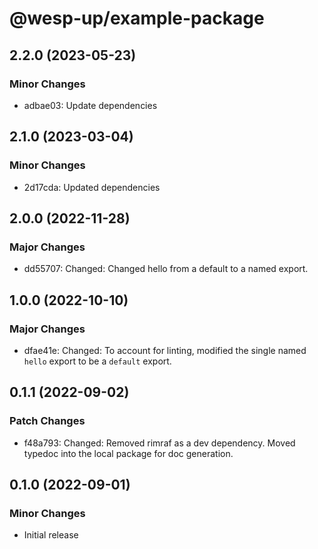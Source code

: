 # @wesp-up/example-package

## 2.2.0 (2023-05-23)

### Minor Changes

- adbae03: Update dependencies

## 2.1.0 (2023-03-04)

### Minor Changes

- 2d17cda: Updated dependencies

## 2.0.0 (2022-11-28)

### Major Changes

- dd55707: Changed: Changed hello from a default to a named export.

## 1.0.0 (2022-10-10)

### Major Changes

- dfae41e: Changed: To account for linting, modified the single named `hello` export to be a `default` export.

## 0.1.1 (2022-09-02)

### Patch Changes

- f48a793: Changed: Removed rimraf as a dev dependency. Moved typedoc into the local package for doc generation.

## 0.1.0 (2022-09-01)

### Minor Changes

- Initial release
